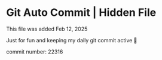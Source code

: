 # Git Auto Commit | Hidden File

This file was added Feb 12, 2025

Just for fun and keeping my daily git commit active 🤪

commit number: 22316
